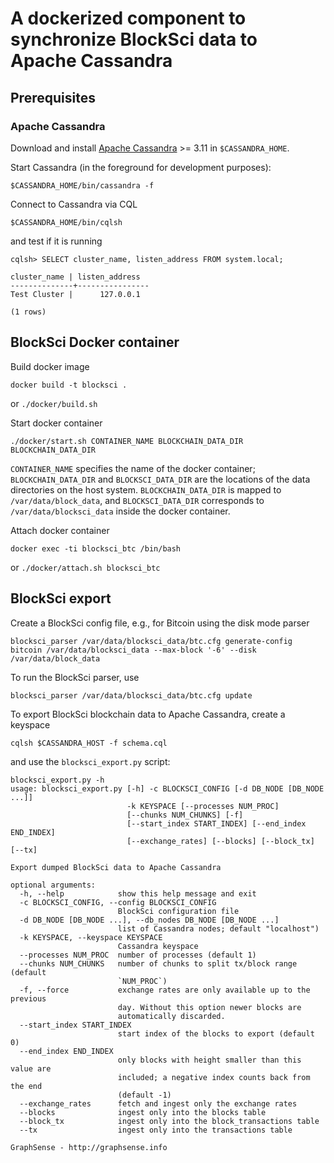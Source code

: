 
# A dockerized component to synchronize BlockSci data to Apache Cassandra 

## Prerequisites

### Apache Cassandra

Download and install [Apache Cassandra][apache-cassandra] >= 3.11
in `$CASSANDRA_HOME`.

Start Cassandra (in the foreground for development purposes):

    $CASSANDRA_HOME/bin/cassandra -f

Connect to Cassandra via CQL

    $CASSANDRA_HOME/bin/cqlsh

and test if it is running

    cqlsh> SELECT cluster_name, listen_address FROM system.local;

    cluster_name | listen_address
    --------------+----------------
    Test Cluster |      127.0.0.1

    (1 rows)

## BlockSci Docker container

Build docker image
```
docker build -t blocksci .
```
or `./docker/build.sh`

Start docker container
```
./docker/start.sh CONTAINER_NAME BLOCKCHAIN_DATA_DIR BLOCKCHAIN_DATA_DIR
```

`CONTAINER_NAME` specifies the name of the docker container;
`BLOCKCHAIN_DATA_DIR` and `BLOCKSCI_DATA_DIR` are the locations of the
data directories on the host system. `BLOCKCHAIN_DATA_DIR` is mapped to
`/var/data/block_data`, and `BLOCKSCI_DATA_DIR` corresponds to
`/var/data/blocksci_data` inside the docker container.

Attach docker container
```
docker exec -ti blocksci_btc /bin/bash
```
or `./docker/attach.sh blocksci_btc`

## BlockSci export

Create a BlockSci config file, e.g., for Bitcoin using the disk mode parser
```
blocksci_parser /var/data/blocksci_data/btc.cfg generate-config bitcoin /var/data/blocksci_data --max-block '-6' --disk /var/data/block_data
```

To run the BlockSci parser, use
```
blocksci_parser /var/data/blocksci_data/btc.cfg update
```

To export BlockSci blockchain data to Apache Cassandra, create a keyspace

```
cqlsh $CASSANDRA_HOST -f schema.cql
```

and use the `blocksci_export.py` script:

```
blocksci_export.py -h
usage: blocksci_export.py [-h] -c BLOCKSCI_CONFIG [-d DB_NODE [DB_NODE ...]]
                          -k KEYSPACE [--processes NUM_PROC]
                          [--chunks NUM_CHUNKS] [-f]
                          [--start_index START_INDEX] [--end_index END_INDEX]
                          [--exchange_rates] [--blocks] [--block_tx] [--tx]

Export dumped BlockSci data to Apache Cassandra

optional arguments:
  -h, --help            show this help message and exit
  -c BLOCKSCI_CONFIG, --config BLOCKSCI_CONFIG
                        BlockSci configuration file
  -d DB_NODE [DB_NODE ...], --db_nodes DB_NODE [DB_NODE ...]
                        list of Cassandra nodes; default "localhost")
  -k KEYSPACE, --keyspace KEYSPACE
                        Cassandra keyspace
  --processes NUM_PROC  number of processes (default 1)
  --chunks NUM_CHUNKS   number of chunks to split tx/block range (default
                        `NUM_PROC`)
  -f, --force           exchange rates are only available up to the previous
                        day. Without this option newer blocks are
                        automatically discarded.
  --start_index START_INDEX
                        start index of the blocks to export (default 0)
  --end_index END_INDEX
                        only blocks with height smaller than this value are
                        included; a negative index counts back from the end
                        (default -1)
  --exchange_rates      fetch and ingest only the exchange rates
  --blocks              ingest only into the blocks table
  --block_tx            ingest only into the block_transactions table
  --tx                  ingest only into the transactions table

GraphSense - http://graphsense.info
```


[apache-cassandra]: http://cassandra.apache.org/download/
